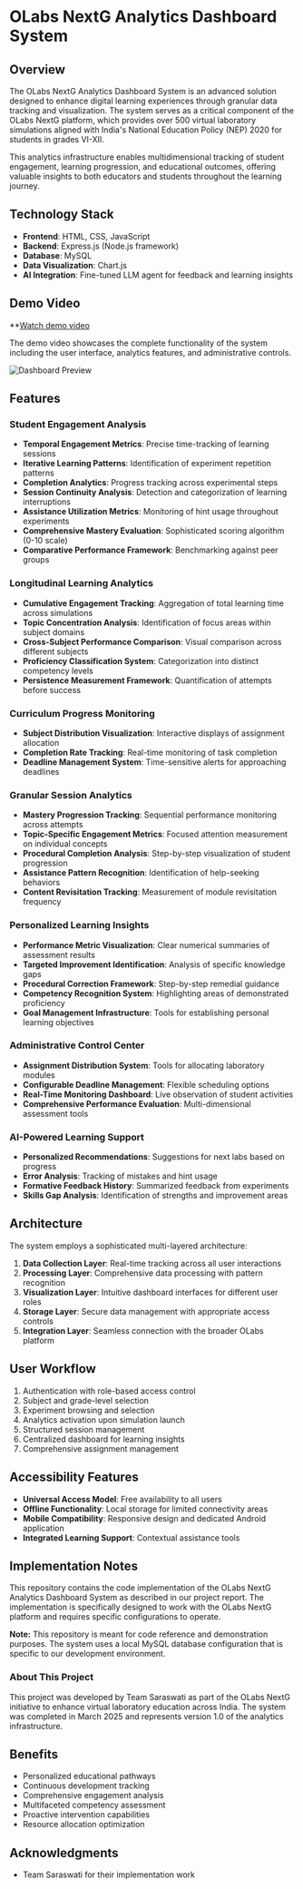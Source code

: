 # OLabs NextG Analytics Dashboard System

## Overview
The OLabs NextG Analytics Dashboard System is an advanced solution designed to enhance digital learning experiences through granular data tracking and visualization. The system serves as a critical component of the OLabs NextG platform, which provides over 500 virtual laboratory simulations aligned with India's National Education Policy (NEP) 2020 for students in grades VI-XII.

This analytics infrastructure enables multidimensional tracking of student engagement, learning progression, and educational outcomes, offering valuable insights to both educators and students throughout the learning journey.

## Technology Stack

- **Frontend**: HTML, CSS, JavaScript
- **Backend**: Express.js (Node.js framework)
- **Database**: MySQL
- **Data Visualization**: Chart.js
- **AI Integration**: Fine-tuned LLM agent for feedback and learning insights

## Demo Video

**[Watch demo video](./demo.mp4)

The demo video showcases the complete functionality of the system including the user interface, analytics features, and administrative controls.

![Dashboard Preview](https://via.placeholder.com/800x400?text=OLabs+NextG+Dashboard+Preview)

## Features

### Student Engagement Analysis
- **Temporal Engagement Metrics**: Precise time-tracking of learning sessions
- **Iterative Learning Patterns**: Identification of experiment repetition patterns
- **Completion Analytics**: Progress tracking across experimental steps
- **Session Continuity Analysis**: Detection and categorization of learning interruptions
- **Assistance Utilization Metrics**: Monitoring of hint usage throughout experiments
- **Comprehensive Mastery Evaluation**: Sophisticated scoring algorithm (0-10 scale)
- **Comparative Performance Framework**: Benchmarking against peer groups

### Longitudinal Learning Analytics
- **Cumulative Engagement Tracking**: Aggregation of total learning time across simulations
- **Topic Concentration Analysis**: Identification of focus areas within subject domains
- **Cross-Subject Performance Comparison**: Visual comparison across different subjects
- **Proficiency Classification System**: Categorization into distinct competency levels
- **Persistence Measurement Framework**: Quantification of attempts before success

### Curriculum Progress Monitoring
- **Subject Distribution Visualization**: Interactive displays of assignment allocation
- **Completion Rate Tracking**: Real-time monitoring of task completion
- **Deadline Management System**: Time-sensitive alerts for approaching deadlines

### Granular Session Analytics
- **Mastery Progression Tracking**: Sequential performance monitoring across attempts
- **Topic-Specific Engagement Metrics**: Focused attention measurement on individual concepts
- **Procedural Completion Analysis**: Step-by-step visualization of student progression
- **Assistance Pattern Recognition**: Identification of help-seeking behaviors
- **Content Revisitation Tracking**: Measurement of module revisitation frequency

### Personalized Learning Insights
- **Performance Metric Visualization**: Clear numerical summaries of assessment results
- **Targeted Improvement Identification**: Analysis of specific knowledge gaps
- **Procedural Correction Framework**: Step-by-step remedial guidance
- **Competency Recognition System**: Highlighting areas of demonstrated proficiency
- **Goal Management Infrastructure**: Tools for establishing personal learning objectives

### Administrative Control Center
- **Assignment Distribution System**: Tools for allocating laboratory modules
- **Configurable Deadline Management**: Flexible scheduling options
- **Real-Time Monitoring Dashboard**: Live observation of student activities
- **Comprehensive Performance Evaluation**: Multi-dimensional assessment tools

### AI-Powered Learning Support
- **Personalized Recommendations**: Suggestions for next labs based on progress
- **Error Analysis**: Tracking of mistakes and hint usage
- **Formative Feedback History**: Summarized feedback from experiments
- **Skills Gap Analysis**: Identification of strengths and improvement areas

## Architecture

The system employs a sophisticated multi-layered architecture:

1. **Data Collection Layer**: Real-time tracking across all user interactions
2. **Processing Layer**: Comprehensive data processing with pattern recognition
3. **Visualization Layer**: Intuitive dashboard interfaces for different user roles
4. **Storage Layer**: Secure data management with appropriate access controls
5. **Integration Layer**: Seamless connection with the broader OLabs platform

## User Workflow

1. Authentication with role-based access control
2. Subject and grade-level selection
3. Experiment browsing and selection
4. Analytics activation upon simulation launch
5. Structured session management
6. Centralized dashboard for learning insights
7. Comprehensive assignment management

## Accessibility Features

- **Universal Access Model**: Free availability to all users
- **Offline Functionality**: Local storage for limited connectivity areas
- **Mobile Compatibility**: Responsive design and dedicated Android application
- **Integrated Learning Support**: Contextual assistance tools

## Implementation Notes

This repository contains the code implementation of the OLabs NextG Analytics Dashboard System as described in our project report. The implementation is specifically designed to work with the OLabs NextG platform and requires specific configurations to operate.

**Note:** This repository is meant for code reference and demonstration purposes. The system uses a local MySQL database configuration that is specific to our development environment.

### About This Project

This project was developed by Team Saraswati as part of the OLabs NextG initiative to enhance virtual laboratory education across India. The system was completed in March 2025 and represents version 1.0 of the analytics infrastructure.

## Benefits

- Personalized educational pathways
- Continuous development tracking
- Comprehensive engagement analysis
- Multifaceted competency assessment
- Proactive intervention capabilities
- Resource allocation optimization

## Acknowledgments

- Team Saraswati for their implementation work
